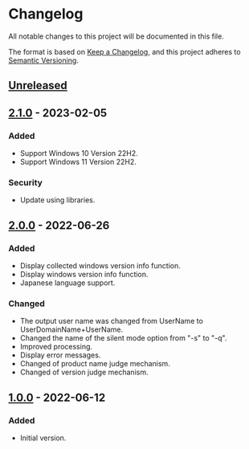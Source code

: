 # Changelog
All notable changes to this project will be documented in this file.

The format is based on [Keep a Changelog](https://keepachangelog.com/en/1.0.0/),
and this project adheres to [Semantic Versioning](https://semver.org/spec/v2.0.0.html).

## [Unreleased]

## [2.1.0] - 2023-02-05

### Added
 - Support Windows 10 Version 22H2.
 - Support Windows 11 Version 22H2.

### Security
 - Update using libraries.

## [2.0.0] - 2022-06-26

### Added
 - Display collected windows version info function.
 - Display windows version info function.
 - Japanese language support.

### Changed
 - The output user name was changed from UserName to UserDomainName+UserName.
 - Changed the name of the silent mode option from "-s" to "-q".
 - Improved processing.
 - Display error messages.
 - Changed of product name judge mechanism.
 - Changed of version judge mechanism.

## [1.0.0] - 2022-06-12

### Added
 - Initial version.

[Unreleased]: https://github.com/overdrive1708/WinVerCollector
[2.1.0]: https://github.com/overdrive1708/WinVerCollector/releases/tag/v2.1.0
[2.0.0]: https://github.com/overdrive1708/WinVerCollector/releases/tag/v2.0.0
[1.0.0]: https://github.com/overdrive1708/WinVerCollector/releases/tag/v1.0.0
